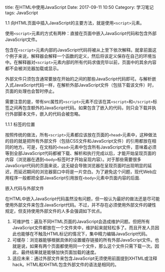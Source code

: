 title: 在HTML中使用JavaScript
Date: 2017-09-11 10:50
Category: 学习笔记
tags: JavaScript

1.1 向HTML页面中插入JavaScript的主要方法，就是使用```<script>```元素。

使用```<script>```元素的方式有两种：直接在页面中嵌入JavaScript代码和包含外部JavaScript文件。

包含在```<script>```元素内部的JavaScript代码将被从上至下依次解释。就拿前面这个例子来说，解释器会解释一个函数的定义，然后将该定义保存在自己的环境当中。在解释器对```<script>```元素内部的所有代码求值完毕以前，页面中的其余内容都不会被浏览器加载或显示。

外部文件只须包含通常要放在开始的<script>和结束的</script>之间的那些JavaScript代码即可。与解析嵌入式JavaScript代码一样，在解析外部JavaScript文件（包括下载该文件）时，页面的处理也会暂时停止。

需要注意的是，带有src属性的```<script>```元素不应该在其```<script>```和```</script>```标签之间再包含额外的JavaScript代码。如果包含了嵌入的代码，则只会下载并执行外部脚本文件，嵌入的代码会被忽略。

1.1.1  标签的位置

按照传统的做法，所有```<script>```元素都应该放在页面的```<head>```元素中，这种做法的目的就是把所有外部文件（包括CSS文件和JavaScript文件）的引用都放在相同的地方。可是，在文档的```<head>```元素中包含所有JavaScript文件，意味着必须等到全部JavaScript代码都被下载、解析和执行完成以后，才能开始呈现页面的内容（浏览器在遇到```<body>```标签时才开始呈现内容）。对于那些需要很多JavaScript代码的页面来说，这无疑会导致浏览器在呈现页面时出现明显的延迟，而延迟期间的浏览器窗口中将是一片空白。为了避免这个问题，现代Web应用程序一般都把全部JavaScript引用放在```<body>```元素中页面内容的后面.

嵌入代码与外部文件

在HTML中嵌入JavaScript代码虽然没有问题，但一般认为最好的做法还是尽可能使用外部文件来包含JavaScript代码。不过，并不存在必须使用外部文件的硬性规定，但支持使用外部文件的人多会强调如下优点。
1. 可维护性：遍及不同HTML页面的JavaScript会造成维护问题。但把所有JavaScript文件都放在一个文件夹中，维护起来就轻松多了。而且开发人员因此也能够在不触及HTML标记的情况下，集中精力编辑JavaScript代码。
2. 可缓存：浏览器能够根据具体的设置缓存链接的所有外部JavaScript文件。也就是说，如果有两个页面都使用同一个文件，那么这个文件只需下载一次。因此，最终结果就是能够加快页面加载的速度。
3. 适应未来：通过外部文件来包含JavaScript无须使用前面提到XHTML或注释hack。HTML和XHTML包含外部文件的语法是相同的。

